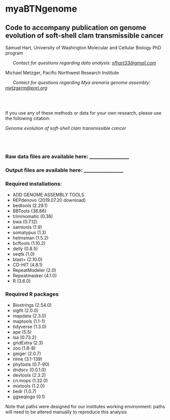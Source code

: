 # myaBTNgenome
## Code to accompany publication on genome evolution of soft-shell clam transmissible cancer
Samuel Hart, University of Washington Molecular and Cellular Biology PhD program

&nbsp;&nbsp;&nbsp;&nbsp;&nbsp;&nbsp;*Contact for questions regarding data analysis: sfhart33@gmail.com*

Michael Metzger, Pacific Northwest Research Institute

&nbsp;&nbsp;&nbsp;&nbsp;&nbsp;&nbsp;*Contact for questions regarding Mya arenaria genome assembly: metzgerm@pnri.org*

<br/><br/>

If you use any of these methods or data for your own research, please use the following citation:

*Genome evolution of soft-shell clam transmissible cancer*

<br/><br/>

### Raw data files are available here: ________________

### Output files are available here: ________________

### Required installations:
* ADD GENOME ASSEMBLY TOOLS
* REPdenovo (2019.07.20 download)
* bedtools (2.29.1)
* BBTools (38.86)
* trimmomatic (0.36)
* bwa (0.7.12)
* samtools (1.9)
* somatypus (1.3)
* helmsman (1.5.2)
* bcftools (1.10.2)
* delly (0.8.5)
* seqtk (1.0)
* blast+ (2.10.0)
* CD-HIT (4.8.1)
* RepeatModeler (2.0)
* Repeatmasker (4.1.0)
* R (3.6.0)


### Required R packages
* Biostrings (2.54.0) 
* sigfit (2.0.0)
* mapdata (2.3.0)
* maptools (1.1-1)
* tidyverse (1.3.0)
* ape (5.5)
* lsa (0.73.2)
* gridExtra (2.3)
* zoo (1.8-8)
* geiger (2.0.7)
* nlme (3.1-139) 
* phytools (0.7-90)
* dndscv (0.0.1.0)
* devtools (2.3.2)
* cn.mops (1.32.0)
* mixtools (1.2.0)
* bedr (1.0.7)
* ggseqlogo (0.1)

Note that paths were designed for our institutes working environment: paths will need to be altered manually to reproduce this analysis
